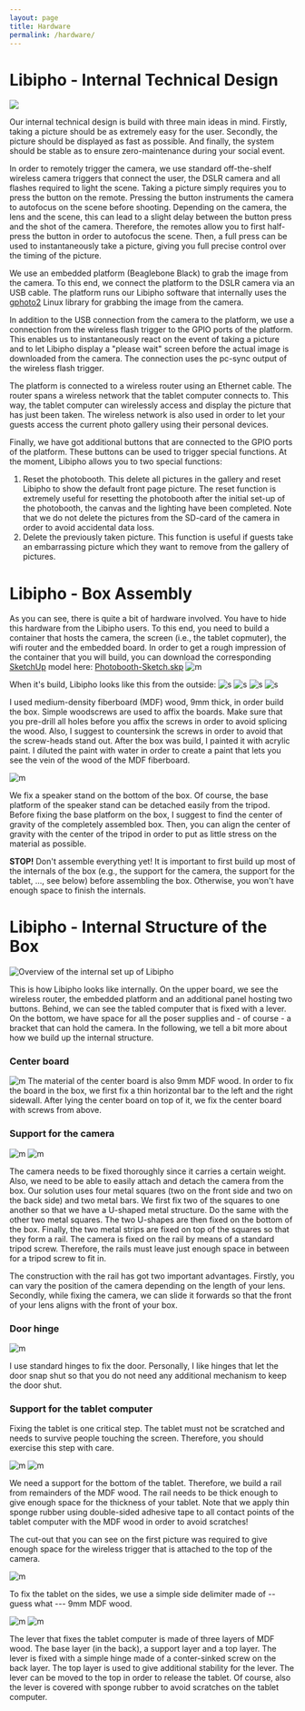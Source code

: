 ```yaml
---
layout: page
title: Hardware
permalink: /hardware/
---
```


# Libipho - Internal Technical Design
![](/images/libipho-technical-design.jpg)

Our internal technical design is build with three main ideas in mind. Firstly, taking a picture should be as extremely easy for the user. Secondly, the picture should be displayed as fast as possible. And finally, the system should be stable as to ensure zero-maintenance during your social event.

In order to remotely trigger the camera, we use standard off-the-shelf wireless camera triggers that connect the user, the DSLR camera and all flashes required to light the scene. Taking a picture simply requires you to press the button on the remote. Pressing the button instruments the camera to autofocus on the scene before shooting. Depending on the camera, the lens and the scene, this can lead to a slight delay between the button press and the shot of the camera. Therefore, the remotes allow you to first half-press the button in order to autofocus the scene. Then, a full press can be used to instantaneously take a picture, giving you full precise control over the timing of the picture.

We use an embedded platform (Beaglebone Black) to grab the image from the camera. To this end, we connect the platform to the DSLR camera via an USB cable. The platform runs our Libipho software that internally uses the [gphoto2](http://gphoto.sourceforge.net/proj/gphoto2/) Linux library for grabbing the image from the camera.

In addition to the USB connection from the camera to the platform, we use a connection from the wireless flash trigger to the GPIO ports of the platform. This enables us to instantaneously react on the event of taking a picture and to let Libipho display a "please wait" screen before the actual image is downloaded from the camera. The connection uses the pc-sync output of the wireless flash trigger.

The platform is connected to a wireless router using an Ethernet cable. The router spans a wireless network that the tablet computer connects to. This way, the tablet computer can wirelessly access and display the picture that has just been taken. The wireless network is also used in order to let your guests access the current photo gallery using their personal devices.

Finally, we have got additional buttons that are connected to the GPIO ports of the platform. These buttons can be used to trigger special functions. At the moment, Libipho allows you to two special functions:

1. Reset the photobooth. This delete all pictures in the gallery and reset Libipho to show the default front page picture. The reset function is extremely useful for resetting the photobooth after the initial set-up of the photobooth, the canvas and the lighting have been completed. Note that we do not delete the pictures from the SD-card of the camera in order to avoid accidental data loss. 
2. Delete the previously taken picture. This function is useful if guests take an embarrassing picture which they want to remove from the gallery of pictures.

# Libipho - Box Assembly
As you can see, there is quite a bit of hardware involved. You have to hide this hardware from the Libipho users. To this end, you need to build a container that hosts the camera, the screen (i.e., the tablet copmuter), the wifi router and the embedded board. In order to get a rough impression of the container that you will build, you can download the corresponding [SketchUp](http://www.sketchup.com/) model here: [Photobooth-Sketch.skp](/res/Photobooth-Sketch.skp)
![m](/images/photobooth-sketch.jpg)

When it's build, Libipho looks like this from the outside:
![s](/images/libipho-ext1.jpg) ![s](/images/libipho-ext2.jpg) ![s](/images/libipho-ext3.jpg) ![s](/images/libipho-ext4.jpg)


I used medium-density fiberboard (MDF) wood, 9mm thick, in order build the box. Simple woodscrews are used to affix the boards. Make sure that you pre-drill all holes before you affix the screws in order to avoid splicing the wood. Also, I suggest to countersink the screws in order to avoid that the screw-heads stand out. After the box was build, I painted it with acrylic paint. I diluted the paint with water in order to create a paint that lets you see the vein of the wood of the MDF fiberboard.

![m](/images/libipho-bot.jpg)

We fix a speaker stand on the bottom of the box. Of course, the base platform of the speaker stand can be detached easily from the tripod. Before fixing the base platform on the box, I suggest to find the center of gravity of the completely assembled box. Then, you can align the center of gravity with the center of the tripod in order to put as little stress on the material as possible.

**STOP!** Don't assemble everything yet! It is important to first build up most of the internals of the box (e.g., the support for the camera, the support for the tablet, ..., see below) before assembling the box. Otherwise, you won't have enough space to finish the internals.

# Libipho - Internal Structure of the Box
![Overview of the internal set up of Libipho](/images/libipho-int1.jpg)

This is how Libipho looks like internally. On the upper board, we see the wireless router, the embedded platform and an additional panel hosting two buttons. Behind, we can see the tabled computer that is fixed with a lever. On the bottom, we have space for all the poser supplies and - of course - a bracket that can hold the camera. In the following, we tell a bit more about how we build up the internal structure.

### Center board
![m](/images/libipho-int-board.jpg)
The material of the center board is also 9mm MDF wood. In order to fix the board in the box, we first fix a thin horizontal bar to the left and the right sidewall. After lying the center board on top of it, we fix the center board with screws from above.

### Support for the camera
![m](/images/libipho-int-camera-support.jpg)
![m](/images/libipho-int-camera-support2.jpg)

The camera needs to be fixed thoroughly since it carries a certain weight. Also, we need to be able to easily attach and detach the camera from the box. Our solution uses four metal squares (two on the front side and two on the back side) and two metal bars. We first fix two of the squares to one another so that we have a U-shaped metal structure. Do the same with the other two metal squares. The two U-shapes are then fixed on the bottom of the box. Finally, the two metal strips are fixed on top of the squares so that they form a rail. The camera is fixed on the rail by means of a standard tripod screw. Therefore, the rails must leave just enough space in between for a tripod screw to fit in.

The construction with the rail has got two important advantages. Firstly, you can vary the position of the camera depending on the length of your lens. Secondly, while fixing the camera, we can slide it forwards so that the front of your lens aligns with the front of your box.

### Door hinge
![m](/images/libipho-int-door-hinge.jpg)

I use standard hinges to fix the door. Personally, I like hinges that let the door snap shut so that you do not need any additional mechanism to keep the door shut.

### Support for the tablet computer
Fixing the tablet is one critical step. The tablet must not be scratched and needs to survive people touching the screen. Therefore, you should exercise this step with care.

![m](/images/libipho-int-tablet-support2.jpg)
![m](/images/libipho-int-tablet-support3.jpg)

We need a support for the bottom of the tablet. Therefore, we build a rail from remainders of the MDF wood. 
The rail needs to be thick enough to give enough space for the thickness of your tablet. Note that we apply thin sponge rubber using double-sided adhesive tape to all contact points of the tablet computer with the MDF wood in order to avoid scratches!

The cut-out that you can see on the first picture was required to give enough space for the wireless trigger that is attached to the top of the camera.

![m](/images/libipho-int-tablet-support1.jpg)

To fix the tablet on the sides, we use a simple side delimiter made of -- guess what --- 9mm MDF wood.

![m](/images/libipho-int-lever1.jpg)
![m](/images/libipho-int-lever2.jpg)

The lever that fixes the tablet computer is made of three layers of MDF wood. The base layer (in the back), a support layer and a top layer. The lever is fixed with a simple hinge made of a conter-sinked screw on the back layer. The top layer is used to give additional stability for the lever. The lever can be moved to the top in order to release the tablet. Of course, also the lever is covered with sponge rubber to avoid scratches on the tablet computer.


